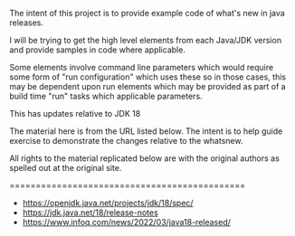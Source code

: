The intent of this project is to provide example code of what's new in java releases.

I will be trying to get the high level elements from each Java/JDK version and provide samples in code where applicable.

Some elements involve command line parameters which would require some form of "run configuration" which uses these so in those cases, this may be dependent upon run elements which may be provided as part of a build time "run" tasks which applicable parameters.

This has updates relative to JDK 18

The material here is from the URL listed below. The intent is to help guide exercise to demonstrate the changes relative to the whatsnew.

All rights to the material replicated below are with the original authors as spelled out at the original site.

=============================================

- https://openjdk.java.net/projects/jdk/18/spec/
- https://jdk.java.net/18/release-notes
- https://www.infoq.com/news/2022/03/java18-released/